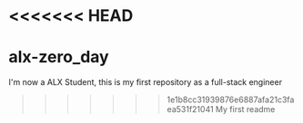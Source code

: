 <<<<<<< HEAD
=======
# alx-zero_day
I'm now a ALX Student, this is my first repository as a full-stack engineer
>>>>>>> 1e1b8cc31939876e6887afa21c3faea531f21041
My first readme

